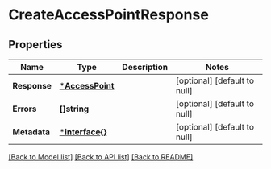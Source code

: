 # CreateAccessPointResponse

## Properties
Name | Type | Description | Notes
------------ | ------------- | ------------- | -------------
**Response** | [***AccessPoint**](AccessPoint.md) |  | [optional] [default to null]
**Errors** | **[]string** |  | [optional] [default to null]
**Metadata** | [***interface{}**](interface{}.md) |  | [optional] [default to null]

[[Back to Model list]](../README.md#documentation-for-models) [[Back to API list]](../README.md#documentation-for-api-endpoints) [[Back to README]](../README.md)

